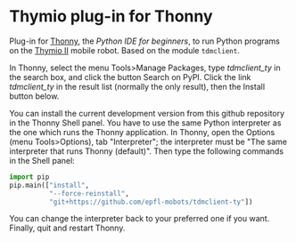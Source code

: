 # Thymio plug-in for Thonny

Plug-in for [Thonny](https://thonny.org/), the _Python IDE for beginners_, to run Python programs on the [Thymio II](https://thymio.org) mobile robot. Based on the module `tdmclient`.

In Thonny, select the menu Tools>Manage Packages, type _tdmclient_ty_ in the search box, and click the button Search on PyPI. Click the link _tdmclient_ty_ in the result list (normally the only result), then the Install button below.

You can install the current development version from this github repository in the Thonny Shell panel. You have to use the same Python interpreter as the one which runs the Thonny application. In Thonny, open the Options (menu Tools>Options), tab "Interpreter"; the interpreter must be "The same interpreter that runs Thonny (default)". Then type the following commands in the Shell panel:
```python
import pip
pip.main(["install",
          "--force-reinstall",
          "git+https://github.com/epfl-mobots/tdmclient-ty"])
```

You can change the interpreter back to your preferred one if you want. Finally, quit and restart Thonny.
